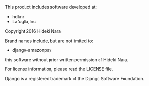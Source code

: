 This product includes software developed at:

* hdknr
* Lafoglia,Inc

Copyright 2016  Hideki Nara

Brand names include, but are not limited to:

* django-amazonpay

this software without prior written permission of Hideki Nara.

For license information, please read the LICENSE file.

Django is a registered trademark of the Django Software Foundation.
